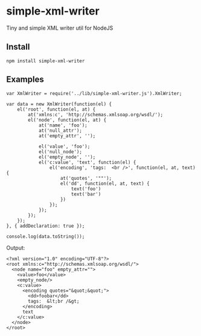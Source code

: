 # simple-xml-writer

Tiny and simple XML writer util for NodeJS

## Install
    npm install simple-xml-writer

## Examples

    var XmlWriter = require('../lib/simple-xml-writer.js').XmlWriter;

    var data = new XmlWriter(function(el) {
        el('root', function(el, at) {
            at('xmlns:c', 'http://schemas.xmlsoap.org/wsdl/');
            el('node', function(el, at) {
                at('name', 'foo');
                at('null_attr');
                at('empty_attr', '');

                el('value', 'foo');
                el('null_node');
                el('empty_node', '');
                el('c:value', 'text', function(el) {
                    el('encoding', 'tags:  <br />', function(el, at, text) {
                        at('quotes', '""');
                        el('dd', function(el, at, text) {
                            text('foo')
                            text('bar')
                        })
                    });
                });
            });
        });
    }, { addDeclaration: true });

    console.log(data.toString());

Output:

    <?xml version="1.0" encoding="UTF-8"?>
    <root xmlns:c="http://schemas.xmlsoap.org/wsdl/">
      <node name="foo" empty_attr="">
        <value>foo</value>
        <empty_node/>
        <c:value>
          <encoding quotes="&quot;&quot;">
            <dd>foobar</dd>
            tags:  &lt;br /&gt;
          </encoding>
          text
        </c:value>
      </node>
    </root>

